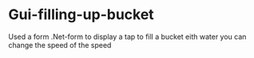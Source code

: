 # Gui-filling-up-bucket

Used a form .Net-form  to display a tap to fill a bucket eith water you can change the speed of the speed
